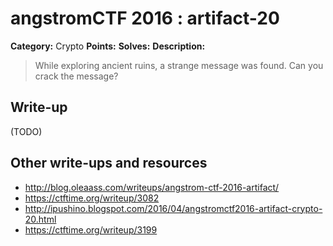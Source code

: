 # angstromCTF 2016 : artifact-20

**Category:** Crypto
**Points:** 
**Solves:** 
**Description:**

> While exploring ancient ruins, a strange message was found. Can you crack the message? 
> 


## Write-up

(TODO)

## Other write-ups and resources

* http://blog.oleaass.com/writeups/angstrom-ctf-2016-artifact/
* https://ctftime.org/writeup/3082
* http://ipushino.blogspot.com/2016/04/angstromctf2016-artifact-crypto-20.html
* https://ctftime.org/writeup/3199
